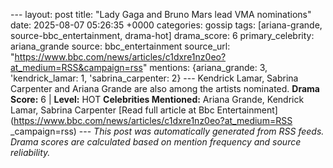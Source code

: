 --- layout: post title: "Lady Gaga and Bruno Mars lead VMA nominations" date: 2025-08-07 05:26:35 +0000 categories: gossip tags: [ariana-grande, source-bbc_entertainment, drama-hot] drama_score: 6 primary_celebrity: ariana_grande source: bbc_entertainment source_url: "https://www.bbc.com/news/articles/c1dxre1nz0eo?at_medium=RSS&campaign=rss" mentions: {ariana_grande: 3, 'kendrick_lamar: 1, 'sabrina_carpenter: 2} --- Kendrick Lamar, Sabrina Carpenter and Ariana Grande are also among the artists nominated. **Drama Score:** 6 | **Level:** HOT **Celebrities Mentioned:** Ariana Grande, Kendrick Lamar, Sabrina Carpenter [Read full article at Bbc Entertainment](https://www.bbc.com/news/articles/c1dxre1nz0eo?at_medium=RSS _campaign=rss) --- *This post was automatically generated from RSS feeds. Drama scores are calculated based on mention frequency and source reliability.*